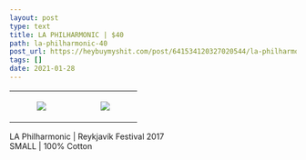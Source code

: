 ```yaml
---
layout: post
type: text
title: LA PHILHARMONIC | $40
path: la-philharmonic-40
post_url: https://heybuymyshit.com/post/641534120327020544/la-philharmonic-40
tags: []
date: 2021-01-28
---
```




<table style="width:100%;"><tr><td style="vertical-align:top;">
      <figure class="tmblr-full" data-orig-height="2048" data-orig-width="1365" data-orig-src="https://concertshirts.netlify.app/shirts/0420/0420-01.jpg"><img src="https://64.media.tumblr.com/98573ce3d9b10f25073c9374a3e95f47/c96bbbbee8fb1c63-45/s540x810/e4d5bd340fd3c5c3ee8a61c99699b3ce35b186fe.jpg" data-orig-height="2048" data-orig-width="1365" data-orig-src="https://concertshirts.netlify.app/shirts/0420/0420-01.jpg"/></figure></td>
    <td style="vertical-align:top;">
      <figure class="tmblr-full" data-orig-height="2048" data-orig-width="1365" data-orig-src="https://concertshirts.netlify.app/shirts/0420/0420-02.jpg"><img src="https://64.media.tumblr.com/3059294e956c9d044a6d253da52bf3e0/c96bbbbee8fb1c63-d2/s540x810/124bbc2e2bdab441aed023b510439934ffd2edcc.jpg" data-orig-height="2048" data-orig-width="1365" data-orig-src="https://concertshirts.netlify.app/shirts/0420/0420-02.jpg"/></figure></td>
  </tr></table><p>
  LA Philharmonic | Reykjavík Festival 2017<br/>SMALL | 100% Cotton
</p>
